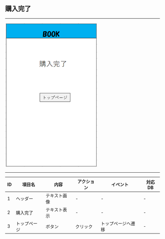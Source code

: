 ## 購入完了
*****
<img src="img/kounyuu.png" width="300">

*****
|ID|項目名|内容|アクション|イベント|対応DB|
|--|----|---|---------|--------|-----|
|1|ヘッダー|テキスト画像|-|-|-|
|2|購入完了|テキスト表示|-|-|-|
|3|トップページ|ボタン|クリック|トップページへ遷移|-|
